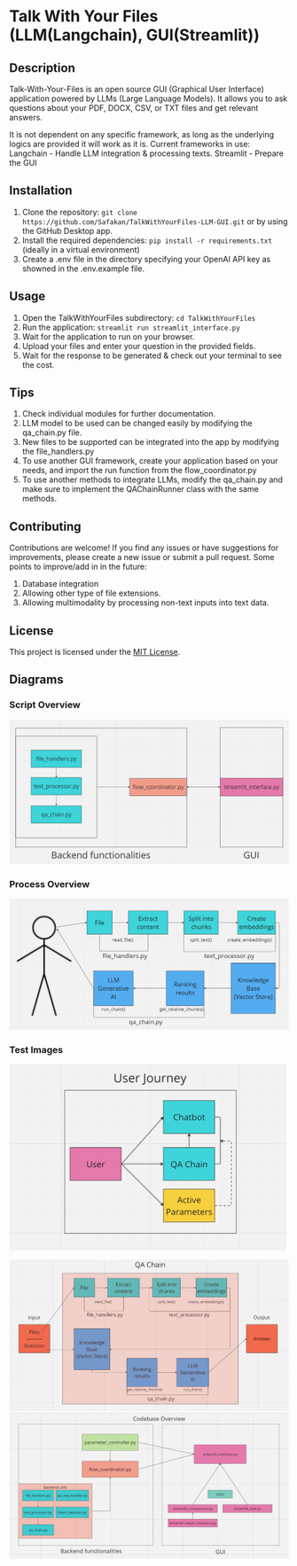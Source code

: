 # Talk With Your Files (LLM(Langchain), GUI(Streamlit))

## Description
Talk-With-Your-Files is an open source GUI (Graphical User Interface) application powered by LLMs (Large Language Models). It allows you to ask questions about your PDF, DOCX, CSV, or TXT files and get relevant answers.

It is not dependent on any specific framework, as long as the underlying logics are provided it will work as it is.
Current frameworks in use:
Langchain - Handle LLM integration & processing texts.
Streamlit - Prepare the GUI

## Installation
1. Clone the repository: `git clone https://github.com/Safakan/TalkWithYourFiles-LLM-GUI.git` or by using the GitHub Desktop app.
2. Install the required dependencies: `pip install -r requirements.txt` (ideally in a virtual environment)
3. Create a .env file in the directory specifying your OpenAI API key as showned in the .env.example file.

## Usage
1. Open the TalkWithYourFiles subdirectory: `cd TalkWithYourFiles`
2. Run the application: `streamlit run streamlit_interface.py`
3. Wait for the application to run on your browser.
4. Upload your files and enter your question in the provided fields.
5. Wait for the response to be generated & check out your terminal to see the cost.

## Tips
1. Check individual modules for further documentation. 
2. LLM model to be used can be changed easily by modifying the qa_chain.py file.
3. New files to be supported can be integrated into the app by modifying the file_handlers.py
4. To use another GUI framework, create your application based on your needs, and import the run function from the flow_coordinator.py
5. To use another methods to integrate LLMs, modify the qa_chain.py and make sure to implement the QAChainRunner class with the same methods.

## Contributing
Contributions are welcome! If you find any issues or have suggestions for improvements, please create a new issue or submit a pull request.
Some points to improve/add in in the future:
1. Database integration
2. Allowing other type of file extensions.
3. Allowing multimodality by processing non-text inputs into text data.

## License
This project is licensed under the [MIT License](LICENSE).

## Diagrams
### Script Overview
![Script Overview](images/script_overview.png)

### Process Overview
![Script Overview](images/process_overview2.png)


### Test Images
<img src="images/user_journey.png" alt="User Journey" width="500"/>


![QA Chain](images/qa_chain.png)
![Codebase Overview](images/codebase_overview.png)
